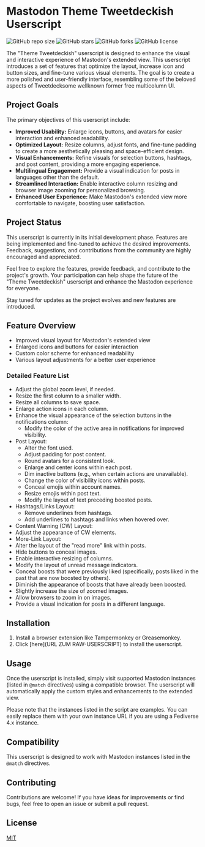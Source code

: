 # Mastodon Theme Tweetdeckish Userscript

![GitHub repo size](https://img.shields.io/github/repo-size/phpmacher/mastodon-theme-tweetdeckish-userscript)
![GitHub stars](https://img.shields.io/github/stars/phpmacher/mastodon-theme-tweetdeckish-userscript)
![GitHub forks](https://img.shields.io/github/forks/phpmacher/mastodon-theme-tweetdeckish-userscript)
![GitHub license](https://img.shields.io/github/license/phpmacher/mastodon-theme-tweetdeckish-userscript)


The "Theme Tweetdeckish" userscript is designed to enhance the visual and interactive experience of Mastodon's extended view. This userscript introduces a set of features that optimize the layout, increase icon and button sizes, and fine-tune various visual elements. The goal is to create a more polished and user-friendly interface, resembling some of the beloved aspects of Tweetdecksome wellknown former free multicolumn UI.

## Project Goals

The primary objectives of this userscript include:

- **Improved Usability:** Enlarge icons, buttons, and avatars for easier interaction and enhanced readability.
- **Optimized Layout:** Resize columns, adjust fonts, and fine-tune padding to create a more aesthetically pleasing and space-efficient design.
- **Visual Enhancements:** Refine visuals for selection buttons, hashtags, and post content, providing a more engaging experience.
- **Multilingual Engagement:** Provide a visual indication for posts in languages other than the default.
- **Streamlined Interaction:** Enable interactive column resizing and browser image zooming for personalized browsing.
- **Enhanced User Experience:** Make Mastodon's extended view more comfortable to navigate, boosting user satisfaction.

## Project Status

This userscript is currently in its initial development phase. Features are being implemented and fine-tuned to achieve the desired improvements. Feedback, suggestions, and contributions from the community are highly encouraged and appreciated.

Feel free to explore the features, provide feedback, and contribute to the project's growth. Your participation can help shape the future of the "Theme Tweetdeckish" userscript and enhance the Mastodon experience for everyone.

Stay tuned for updates as the project evolves and new features are introduced.


## Feature Overview

- Improved visual layout for Mastodon's extended view
- Enlarged icons and buttons for easier interaction
- Custom color scheme for enhanced readability
- Various layout adjustments for a better user experience

### Detailed Feature List

- Adjust the global zoom level, if needed.
- Resize the first column to a smaller width.
- Resize all columns to save space.
- Enlarge action icons in each column.
- Enhance the visual appearance of the selection buttons in the notifications column:
  - Modify the color of the active area in notifications for improved visibility.
- Post Layout:
  - Alter the font used.
  - Adjust padding for post content.
  - Round avatars for a consistent look.
  - Enlarge and center icons within each post.
  - Dim inactive buttons (e.g., when certain actions are unavailable).
  - Change the color of visibility icons within posts.
  - Conceal emojis within account names.
  - Resize emojis within post text.
  - Modify the layout of text preceding boosted posts.
- Hashtags/Links Layout:
  - Remove underlines from hashtags.
  - Add underlines to hashtags and links when hovered over.
- Content Warning (CW) Layout:
- Adjust the appearance of CW elements.
- More-Link Layout:
- Alter the layout of the "read more" link within posts.
- Hide buttons to conceal images.
- Enable interactive resizing of columns.
- Modify the layout of unread message indicators.
- Conceal boosts that were previously liked (specifically, posts liked in the past that are now boosted by others).
- Diminish the appearance of boosts that have already been boosted.
- Slightly increase the size of zoomed images.
- Allow browsers to zoom in on images.
- Provide a visual indication for posts in a different language.


## Installation

1. Install a browser extension like Tampermonkey or Greasemonkey.
2. Click [here](URL ZUM RAW-USERSCRIPT) to install the userscript.

## Usage

Once the userscript is installed, simply visit supported Mastodon instances (listed in `@match` directives) using a compatible browser. The userscript will automatically apply the custom styles and enhancements to the extended view.

Please note that the instances listed in the script are examples. You can easily replace them with your own instance URL if you are using a Fediverse 4.x instance.

## Compatibility

This userscript is designed to work with Mastodon instances listed in the `@match` directives.

## Contributing

Contributions are welcome! If you have ideas for improvements or find bugs, feel free to open an issue or submit a pull request.

## License

[MIT](LICENSE)
